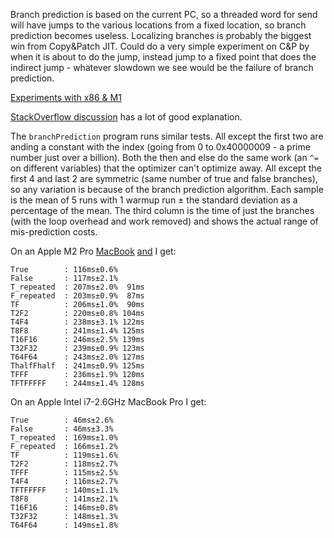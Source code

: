 
Branch prediction is based on the current PC, so a threaded word for send will have jumps to the various locations from a fixed location, so branch prediction becomes useless. Localizing branches is probably the biggest win from Copy&Patch JIT. Could do a very simple experiment on C&P by when it is about to do the jump, instead jump to a fixed point that does the indirect jump - whatever slowdown we see would be the failure of branch prediction.


[Experiments with x86 & M1](https://blog.cloudflare.com/branch-predictor/)

[StackOverflow discussion](https://stackoverflow.com/questions/11227809/why-is-processing-a-sorted-array-faster-than-processing-an-unsorted-array) has a lot of good explanation.

The `branchPrediction` program runs similar tests. All except the first two are anding a constant with the index (going from 0 to 0x40000009 - a prime number just over a billion). Both the then and else do the same work (an `^=` on different variables) that the optimizer can't optimize away. All except the first 4 and last 2 are symmetric (same number of true and false branches), so any variation is because of the branch prediction algorithm. Each sample is the mean of 5 runs with 1 warmup run ± the standard deviation as a percentage of the mean. The third column is the time of just the branches (with the loop overhead and work removed) and shows the actual range of mis-prediction costs.

On an Apple M2 Pro [MacBook](https://reflexive.space/apple-m2-bp/) [and](https://www.realworldtech.com/forum/?threadid=214921&curpostid=215099) I get:
```
True        : 116ms±0.6%
False       : 117ms±2.1%
T_repeated  : 207ms±2.0%  91ms
F_repeated  : 203ms±0.9%  87ms
TF          : 206ms±1.0%  90ms
T2F2        : 220ms±0.8% 104ms
T4F4        : 238ms±3.1% 122ms
T8F8        : 241ms±1.4% 125ms
T16F16      : 246ms±2.5% 139ms
T32F32      : 239ms±0.9% 123ms
T64F64      : 243ms±2.0% 127ms
ThalfFhalf  : 241ms±0.9% 125ms
TFFF        : 236ms±1.9% 120ms
TFTFFFFF    : 244ms±1.4% 128ms
```

On an Apple Intel i7-2.6GHz MacBook Pro I get:
```
True        : 46ms±2.6%
False       : 46ms±3.3%
T_repeated  : 169ms±1.0%
F_repeated  : 166ms±1.2%
TF          : 119ms±1.6%
T2F2        : 118ms±2.7%
TFFF        : 115ms±2.5%
T4F4        : 116ms±2.7%
TFTFFFFF    : 140ms±1.1%
T8F8        : 141ms±2.1%
T16F16      : 146ms±0.8%
T32F32      : 148ms±1.3%
T64F64      : 149ms±1.8%
```
